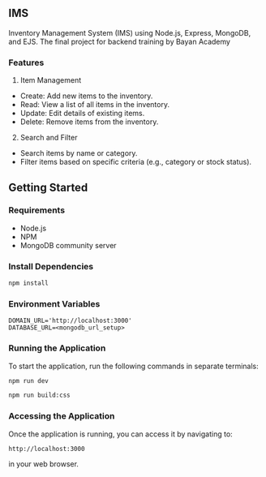 ## IMS

Inventory Management System (IMS) using Node.js, Express, MongoDB, and EJS. The final project for backend training by Bayan Academy

### Features
1. Item Management
  - Create: Add new items to the inventory.
  - Read: View a list of all items in the inventory.
  - Update: Edit details of existing items.
  - Delete: Remove items from the inventory.

2. Search and Filter
  - Search items by name or category.
  - Filter items based on specific criteria (e.g., category or stock status).

## Getting Started

### Requirements
  - Node.js
  - NPM
  - MongoDB community server

### Install Dependencies
```bash
npm install
```

### Environment Variables
```env
DOMAIN_URL='http://localhost:3000'
DATABASE_URL=<mongodb_url_setup>
```

### Running the Application
To start the application, run the following commands in separate terminals:
```bash
npm run dev
```
```bash
npm run build:css
```

### Accessing the Application
Once the application is running, you can access it by navigating to:
```
http://localhost:3000
```
in your web browser.
